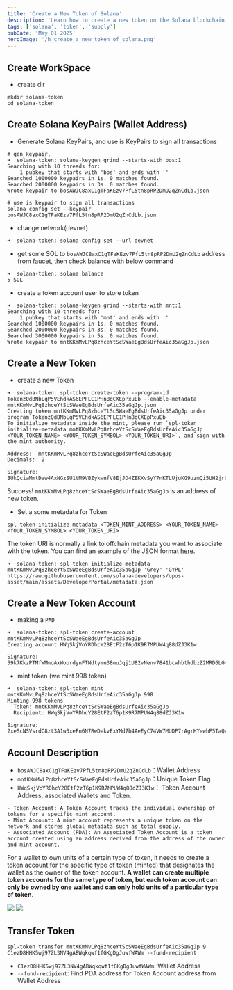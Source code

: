```yaml
---
title: 'Create a New Token of Solana'
description: 'Learn how to create a new token on the Solana blockchain using the SPL Token program.'
tags: ['solana', 'token', 'supply']
pubDate: 'May 01 2025'
heroImage: '/h_create_a_new_token_of_solana.png'
---
```


## Create WorkSpace

- create dir
```shell
mkdir solana-token
cd solana-token
```

## Create Solana KeyPairs (**Wallet Address**)
- Generate Solana KeyPairs, and use is KeyPairs to sign all transactions
```shell
# gen keypair, 
➜  solana-token: solana-keygen grind --starts-with bos:1
Searching with 10 threads for:
	1 pubkey that starts with 'bos' and ends with ''
Searched 1000000 keypairs in 1s. 0 matches found.
Searched 2000000 keypairs in 3s. 0 matches found.
Wrote keypair to bosAWJC8axC1gTFaKEzv7PfL5tn8pRP2DmU2qZnCdLb.json

# use is keypair to sign all transactions
solana config set --keypair bosAWJC8axC1gTFaKEzv7PfL5tn8pRP2DmU2qZnCdLb.json
```

- change network(devnet)
```shell
➜  solana-token: solana config set --url devnet
```

- get some SOL to `bosAWJC8axC1gTFaKEzv7PfL5tn8pRP2DmU2qZnCdLb` address from [faucet](https://faucet.solana.com/), then check balance with below command
```shell
➜  solana-token: solana balance
5 SOL
```

- create a token account user to store token
```shell
➜  solana-token: solana-keygen grind --starts-with mnt:1
Searching with 10 threads for:
	1 pubkey that starts with 'mnt' and ends with ''
Searched 1000000 keypairs in 1s. 0 matches found.
Searched 2000000 keypairs in 3s. 0 matches found.
Searched 3000000 keypairs in 5s. 0 matches found.
Wrote keypair to mntKKmMvLPq8zhceYtScSWaeEgBdsUrfeAic35aGgJp.json
```

## Create a New **Token**
- create a new Token
```shell
➜  solana-token: spl-token create-token --program-id TokenzQdBNbLqP5VEhdkAS6EPFLC1PHnBqCXEpPxuEb --enable-metadata mntKKmMvLPq8zhceYtScSWaeEgBdsUrfeAic35aGgJp.json
Creating token mntKKmMvLPq8zhceYtScSWaeEgBdsUrfeAic35aGgJp under program TokenzQdBNbLqP5VEhdkAS6EPFLC1PHnBqCXEpPxuEb
To initialize metadata inside the mint, please run `spl-token initialize-metadata mntKKmMvLPq8zhceYtScSWaeEgBdsUrfeAic35aGgJp <YOUR_TOKEN_NAME> <YOUR_TOKEN_SYMBOL> <YOUR_TOKEN_URI>`, and sign with the mint authority.

Address:  mntKKmMvLPq8zhceYtScSWaeEgBdsUrfeAic35aGgJp
Decimals:  9

Signature: BUkQciaMmtDaw4AxNGzSU1tM9VBZykwnfV8EjJD4ZEKXvSyY7nKTLUjuKG9uzmQi5UH2jrb7CxySCJ3bd1YhR7a
```
Success! `mntKKmMvLPq8zhceYtScSWaeEgBdsUrfeAic35aGgJp` is an address of new token.

- Set a some metadata for Token
```shell
spl-token initialize-metadata <TOKEN_MINT_ADDRESS> <YOUR_TOKEN_NAME><YOUR_TOKEN_SYMBOL> <YOUR_TOKEN_URI>
```
The token URI is normally a link to offchain metadata you want to associate with the token. You can find an example of the JSON format [here](https://raw.githubusercontent.com/solana-developers/opos-asset/main/assets/DeveloperPortal/metadata.json).

```shell
➜  solana-token: spl-token initialize-metadata mntKKmMvLPq8zhceYtScSWaeEgBdsUrfeAic35aGgJp 'Grey' 'GYPL' https://raw.githubusercontent.com/solana-developers/opos-asset/main/assets/DeveloperPortal/metadata.json
```

## Create a New **Token Account**
- making a `PAD`
```shell
➜  solana-token: spl-token create-account mntKKmMvLPq8zhceYtScSWaeEgBdsUrfeAic35aGgJp
Creating account HWqSkjVoYRDhcY28EtF2zT6p1K9R7MPUW4q88dZJ3K1w

Signature: 59k7KkzPTMfWMmoAxWoordynFTNdtymn38muJqj1U82vNenv7841bcwhbthdbzZ2MRD6LGHqAcdgspvhP4svtdWY
```

- mint token (we mint 998 token)
```shell
➜  solana-token: spl-token mint mntKKmMvLPq8zhceYtScSWaeEgBdsUrfeAic35aGgJp 998
Minting 998 tokens
  Token: mntKKmMvLPq8zhceYtScSWaeEgBdsUrfeAic35aGgJp
  Recipient: HWqSkjVoYRDhcY28EtF2zT6p1K9R7MPUW4q88dZJ3K1w

Signature: 2xeScNSVsrdC8zt3A1w3xeFn6N7ReDekvExYMd7b4AeEyC74VW7MUDP7rAgrHYewhF5TaQv4BpqoECZ5PXRwtVAt
```

## Account Description
- `bosAWJC8axC1gTFaKEzv7PfL5tn8pRP2DmU2qZnCdLb`：Wallet Address
- `mntKKmMvLPq8zhceYtScSWaeEgBdsUrfeAic35aGgJp`：Unique Token Flag
- `HWqSkjVoYRDhcY28EtF2zT6p1K9R7MPUW4q88dZJ3K1w`： Token Account Address, associated Wallets and Token.
> 
    - Token Account: A Token Account tracks the individual ownership of tokens for a specific mint account.
    - Mint Account: A mint account represents a unique token on the network and stores global metadata such as total supply.
    - Associated Account (PDA): An Associated Token Account is a token account created using an address derived from the address of the owner and mint account. 

For a wallet to own units of a certain type of token, it needs to create a token account for the specific type of token (minted) that designates the wallet as the owner of the token account. **A wallet can create multiple token accounts for the same type of token, but each token account can only be owned by one wallet and can only hold units of a particular type of token**. 



![](/b_create_a_new_token_of_solana_1.png)
![](/b_create_a_new_token_of_solana_2.png)

## Transfer Token
```shell
spl-token transfer mntKKmMvLPq8zhceYtScSWaeEgBdsUrfeAic35aGgJp 9 C1ezD8HHK5wj97ZL3NV4gABWqkqwf1fGKgDgJuwfWAWm --fund-recipient
```


- `C1ezD8HHK5wj97ZL3NV4gABWqkqwf1fGKgDgJuwfWAWm`: Wallet Address
- `--fund-recipient`: Find PDA address for Token Account address from Wallet Address